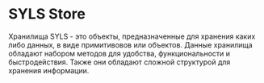 # SYLS Store

Хранилища SYLS - это объекты, предназначенные для хранения каких либо данных, в виде примитивовов или объектов. Данные хранилища обладают набором методов для удобства, функциональности и быстродействия. Также они обладают сложной структурой для хранения информации.